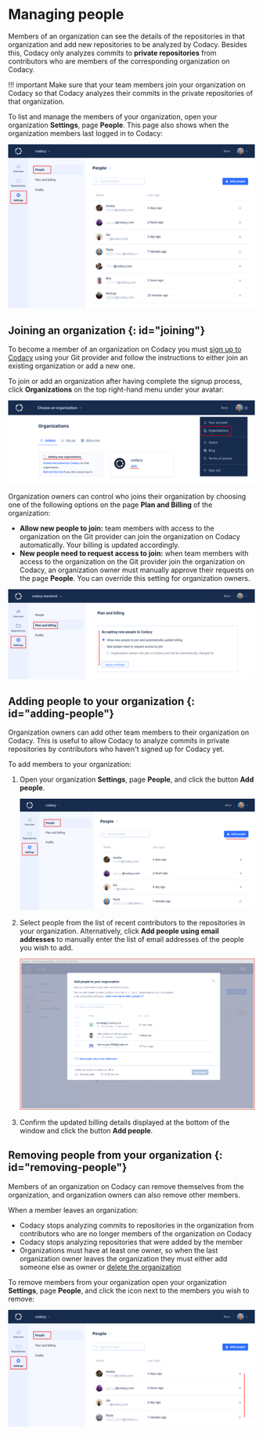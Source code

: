 # Managing people

Members of an organization can see the details of the repositories in that organization and add new repositories to be analyzed by Codacy. Besides this, Codacy only analyzes commits to **private repositories** from contributors who are members of the corresponding organization on Codacy.

!!! important
    Make sure that your team members join your organization on Codacy so that Codacy analyzes their commits in the private repositories of that organization.

To list and manage the members of your organization, open your organization **Settings**, page **People**. This page also shows when the organization members last logged in to Codacy:

![People in an organization](images/organization-people.png)

## Joining an organization {: id="joining"}

To become a member of an organization on Codacy you must [sign up to Codacy](../getting-started/getting-started-with-codacy.md) using your Git provider and follow the instructions to either join an existing organization or add a new one.

To join or add an organization after having complete the signup process, click **Organizations** on the top right-hand menu under your avatar:

![Joining an organization](images/organization-join.png)

Organization owners can control who joins their organization by choosing one of the following options on the page **Plan and Billing** of the organization:

-   **Allow new people to join:** team members with access to the organization on the Git provider can join the organization on Codacy automatically. Your billing is updated accordingly.
-   **New people need to request access to join:** when team members with access to the organization on the Git provider join the organization on Codacy, an organization owner must manually approve their requests on the page **People**. You can override this setting for organization owners.

![Accepting new people to the organization](images/organization-people-accept.png)

## Adding people to your organization {: id="adding-people"}

Organization owners can add other team members to their organization on Codacy. This is useful to allow Codacy to analyze commits in private repositories by contributors who haven't signed up for Codacy yet.

To add members to your organization:

1.  Open your organization **Settings**, page **People**, and click the button **Add people**.

    ![Adding members to your organization](images/organization-people-add-button.png)

1.  Select people from the list of recent contributors to the repositories in your organization. Alternatively, click **Add people using email addresses** to manually enter the list of email addresses of the people you wish to add.

    ![Adding members to your organization](images/organization-people-add-modal.png)

1.  Confirm the updated billing details displayed at the bottom of the window and click the button **Add people**.

## Removing people from your organization {: id="removing-people"}

Members of an organization on Codacy can remove themselves from the organization, and organization owners can also remove other members.

When a member leaves an organization:

-   Codacy stops analyzing commits to repositories in the organization from contributors who are no longer members of the organization on Codacy
-   Codacy stops analyzing repositories that were added by the member
-   Organizations must have at least one owner, so when the last organization owner leaves the organization they must either add someone else as owner or [delete the organization](../organizations/what-are-synced-organizations.md#deleting-an-organization)

To remove members from your organization open your organization **Settings**, page **People**, and click the icon next to the members you wish to remove:

![Removing people from your organization](images/organization-people-remove.png)

